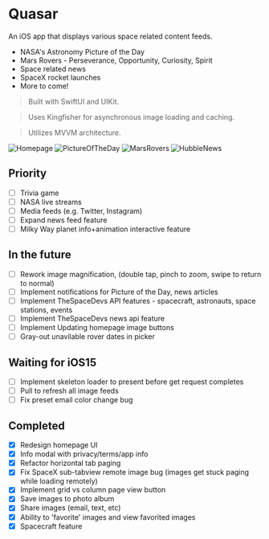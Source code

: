 
# Quasar
An iOS app that displays various space related content feeds.
- NASA's Astronomy Picture of the Day
- Mars Rovers - Perseverance, Opportunity, Curiosity, Spirit
- Space related news
- SpaceX rocket launches
- More to come!

> Built with SwiftUI and UIKit.

> Uses Kingfisher for asynchronous image loading and caching.

> Utilizes MVVM architecture.

![Homepage](GifDemo/homepage.gif)
![PictureOfTheDay](GifDemo/potd.gif)
![MarsRovers](GifDemo/rovers.gif)
![HubbleNews](GifDemo/hubblenews.gif)

## Priority 
- [ ] Trivia game
- [ ] NASA live streams
- [ ] Media feeds (e.g. Twitter, Instagram)
- [ ] Expand news feed feature
- [ ] Milky Way planet info+animation interactive feature

## In the future
- [ ] Rework image magnification, (double tap, pinch to zoom, swipe to return to normal)
- [ ] Implement notifications for Picture of the Day, news articles
- [ ] Implement TheSpaceDevs API features - spacecraft, astronauts, space stations, events
- [ ] Implement TheSpaceDevs news api feature
- [ ] Implement Updating homepage image buttons
- [ ] Gray-out unavilable rover dates in picker

## Waiting for iOS15
- [ ] Implement skeleton loader to present before get request completes
- [ ] Pull to refresh all image feeds
- [ ] Fix preset email color change bug

## Completed
- [X] Redesign homepage UI
- [X] Info modal with privacy/terms/app info
- [X] Refactor horizontal tab paging
- [X] Fix SpaceX sub-tabview remote image bug (images get stuck paging while loading remotely)
- [X] Implement grid vs column page view button
- [X] Save images to photo album
- [X] Share images (email, text, etc)
- [X] Ability to 'favorite' images and view favorited images
- [X] Spacecraft feature
